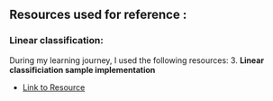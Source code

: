 ## Resources used for reference :

### Linear classification:

During my learning journey, I used the following resources:
3. **Linear classificiation sample implementation** 
   - [Link to Resource](https://www.geeksforgeeks.org/classification-using-pytorch-linear-function/)

